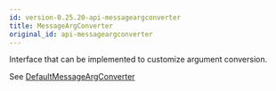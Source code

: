 ```yaml
---
id: version-0.25.20-api-messageargconverter
title: MessageArgConverter
original_id: api-messageargconverter
---
```


Interface that can be implemented to customize argument conversion.

See [DefaultMessageArgConverter](api-defaultmessageargconverter)
